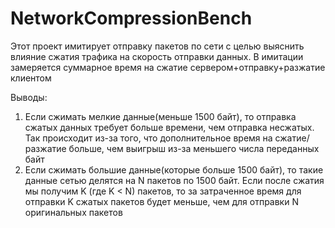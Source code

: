 # NetworkCompressionBench

Этот проект имитирует отправку пакетов по сети с целью выяснить влияние сжатия трафика на скорость отправки данных. 
В имитации замеряется суммарное время на сжатие сервером+отправку+разжатие клиентом

Выводы:
1. Если сжимать мелкие данные(меньше 1500 байт), то отправка сжатых данных требует больше времени, чем отправка несжатых. Так происходит из-за того, что дополнительное время на сжатие/разжатие больше, чем выигрыш из-за меньшего числа переданных байт
2. Если сжимать большие данные(которые больше 1500 байт), то такие данные сетью делятся на N пакетов по 1500 байт. Если после сжатия мы получим K (где K < N) пакетов, то за затраченное время для отправки K сжатых пакетов будет меньше, чем для отправки N оригинальных пакетов    

